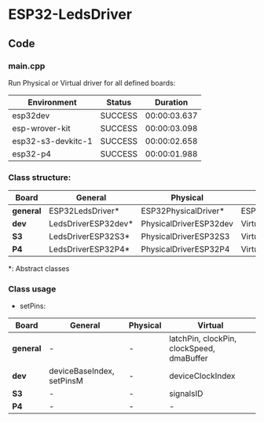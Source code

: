 # ESP32-LedsDriver

## Code

### main.cpp

Run Physical or Virtual driver for all defined boards:

| Environment         | Status    | Duration | 
| ------------------  | --------  | ------------ | 
| esp32dev            | SUCCESS   | 00:00:03.637 | 
| esp-wrover-kit      | SUCCESS   | 00:00:03.098 | 
| esp32-s3-devkitc-1  | SUCCESS   | 00:00:02.658 | 
| esp32-p4            | SUCCESS   | 00:00:01.988 | 

### Class structure:

| Board    | General | Physical | Virtual |
|----------|---------|----------|---------|
| **general** | ESP32LedsDriver* | ESP32PhysicalDriver* | ESP32VirtualDriver* |
| **dev** | LedsDriverESP32dev* | PhysicalDriverESP32dev | VirtualDriverESP32dev |
| **S3** | LedsDriverESP32S3* | PhysicalDriverESP32S3 | VirtualDriverESP32S3 |
| **P4** | LedsDriverESP32P4* | PhysicalDriverESP32P4 | VirtualDriverESP32P4 |

*: Abstract classes

### Class usage

* setPins:

| Board    | General | Physical | Virtual |
|----------|---------|----------|---------|
| **general** | - | - | latchPin, clockPin, clockSpeed, dmaBuffer |
| **dev** | deviceBaseIndex, setPinsM | - | deviceClockIndex |
| **S3** | - | - | signalsID |
| **P4** | - | - | - |
